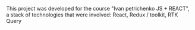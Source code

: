 This project was developed for the course "Ivan petrichenko JS + REACT", a stack of technologies that were involved: React, Redux / toolkit, RTK Query
